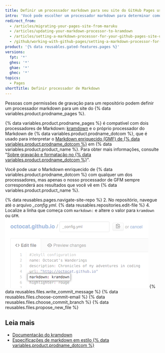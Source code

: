 ```yaml
---
title: Definir um processador markdown para seu site do GitHub Pages usando o Jekyll
intro: 'Você pode escolher um processador markdown para determinar como o markdown é renderizado no site do {% data variables.product.prodname_pages %}.'
redirect_from:
  - /articles/migrating-your-pages-site-from-maruku
  - /articles/updating-your-markdown-processor-to-kramdown
  - /articles/setting-a-markdown-processor-for-your-github-pages-site-using-jekyll
  - /github/working-with-github-pages/setting-a-markdown-processor-for-your-github-pages-site-using-jekyll
product: '{% data reusables.gated-features.pages %}'
versions:
  fpt: '*'
  ghes: '*'
  ghae: '*'
  ghec: '*'
topics:
  - Pages
shortTitle: Definir processador de Markdown
---
```


Pessoas com permissões de gravação para um repositório podem definir um processador markdown para um site do {% data variables.product.prodname_pages %}.

{% data variables.product.prodname_pages %} é compatível com dois processadores de Markdown: [kramdown](http://kramdown.gettalong.org/) e o próprio processador do Markdown de {% data variables.product.prodname_dotcom %}, que é usado para interpretar o [ Markdown enriquecido (GMF) de {% data variables.product.prodname_dotcom %}](https://github.github.com/gfm/) em {% data variables.product.product_name %}. Para obter mais informações, consulte "[Sobre gravação e formatação no {% data variables.product.prodname_dotcom %}](/articles/about-writing-and-formatting-on-github)".

Você pode usar o Markdown enriquecido de {% data variables.product.prodname_dotcom %} com qualquer um dos processadores, mas apenas o nosso processador de GFM sempre corresponderá aos resultados que você vê em {% data variables.product.product_name %}.

{% data reusables.pages.navigate-site-repo %}
2. No repositório, navegue até o arquivo *_config.yml*.
{% data reusables.repositories.edit-file %}
4. Localize a linha que começa com `markdown:` e altere o valor para `kramdown` ou `GFM`. ![Configuração do markdown em config.yml](/assets/images/help/pages/config-markdown-value.png)
{% data reusables.files.write_commit_message %}
{% data reusables.files.choose-commit-email %}
{% data reusables.files.choose_commit_branch %}
{% data reusables.files.propose_new_file %}

## Leia mais

- [Documentação do kramdown](https://kramdown.gettalong.org/documentation.html)
- [Especificações de markdown em estilo {% data variables.product.prodname_dotcom %}](https://github.github.com/gfm/)

